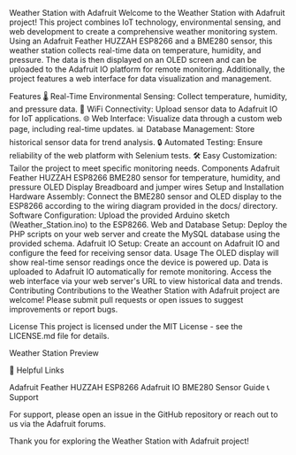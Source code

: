 Weather Station with Adafruit
Welcome to the Weather Station with Adafruit project! This project combines IoT technology, environmental sensing, and web development to create a comprehensive weather monitoring system. Using an Adafruit Feather HUZZAH ESP8266 and a BME280 sensor, this weather station collects real-time data on temperature, humidity, and pressure. The data is then displayed on an OLED screen and can be uploaded to the Adafruit IO platform for remote monitoring. Additionally, the project features a web interface for data visualization and management.

Features
🌡 Real-Time Environmental Sensing: Collect temperature, humidity, and pressure data.
📡 WiFi Connectivity: Upload sensor data to Adafruit IO for IoT applications.
🌐 Web Interface: Visualize data through a custom web page, including real-time updates.
📊 Database Management: Store historical sensor data for trend analysis.
🔒 Automated Testing: Ensure reliability of the web platform with Selenium tests.
🛠 Easy Customization: Tailor the project to meet specific monitoring needs.
Components
Adafruit Feather HUZZAH ESP8266
BME280 sensor for temperature, humidity, and pressure
OLED Display
Breadboard and jumper wires
Setup and Installation
Hardware Assembly: Connect the BME280 sensor and OLED display to the ESP8266 according to the wiring diagram provided in the docs/ directory.
Software Configuration: Upload the provided Arduino sketch (Weather_Station.ino) to the ESP8266.
Web and Database Setup: Deploy the PHP scripts on your web server and create the MySQL database using the provided schema.
Adafruit IO Setup: Create an account on Adafruit IO and configure the feed for receiving sensor data.
Usage
The OLED display will show real-time sensor readings once the device is powered up.
Data is uploaded to Adafruit IO automatically for remote monitoring.
Access the web interface via your web server's URL to view historical data and trends.
Contributing
Contributions to the Weather Station with Adafruit project are welcome! Please submit pull requests or open issues to suggest improvements or report bugs.

License
This project is licensed under the MIT License - see the LICENSE.md file for details.

Weather Station Preview

🔗 Helpful Links

Adafruit Feather HUZZAH ESP8266
Adafruit IO
BME280 Sensor Guide
📞 Support

For support, please open an issue in the GitHub repository or reach out to us via the Adafruit forums.

Thank you for exploring the Weather Station with Adafruit project!
